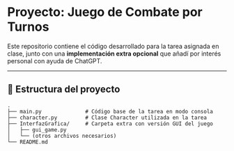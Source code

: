 # Proyecto: Juego de Combate por Turnos

Este repositorio contiene el código desarrollado para la tarea asignada en clase, junto con una **implementación extra opcional** que añadí por interés personal con ayuda de ChatGPT.  

---

## 📂 Estructura del proyecto

```plaintext
.
├── main.py              # Código base de la tarea en modo consola
├── character.py         # Clase Character utilizada en la tarea
├── InterfazGrafica/     # Carpeta extra con versión GUI del juego
│   ├── gui_game.py
│   └── (otros archivos necesarios)
└── README.md
